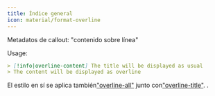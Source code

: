 ```yaml
---
title: Índice general
icon: material/format-overline
---
```


Metadatos de callout: "contenido sobre línea"

Usage:

```md
> [!info|overline-content] The title will be displayed as usual
> The content will be displayed as overline
```

El estilo en sí se aplica también["overline-all"](../combined-styling/page-21.md)
junto con["overline-title"](../title-styling/page-21.md).
.

